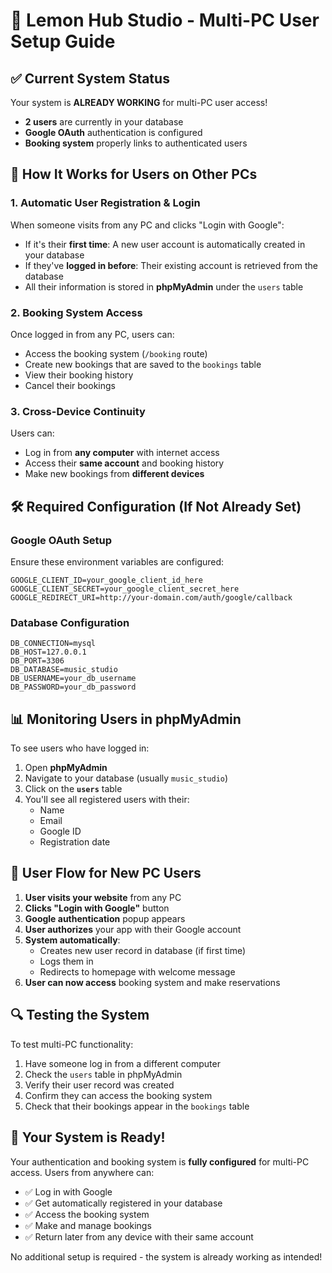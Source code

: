 # 🎵 Lemon Hub Studio - Multi-PC User Setup Guide

## ✅ Current System Status
Your system is **ALREADY WORKING** for multi-PC user access! 
- **2 users** are currently in your database
- **Google OAuth** authentication is configured
- **Booking system** properly links to authenticated users

## 🔧 How It Works for Users on Other PCs

### 1. **Automatic User Registration & Login**
When someone visits from any PC and clicks "Login with Google":
- If it's their **first time**: A new user account is automatically created in your database
- If they've **logged in before**: Their existing account is retrieved from the database
- All their information is stored in **phpMyAdmin** under the `users` table

### 2. **Booking System Access**
Once logged in from any PC, users can:
- Access the booking system (`/booking` route)
- Create new bookings that are saved to the `bookings` table
- View their booking history
- Cancel their bookings

### 3. **Cross-Device Continuity** 
Users can:
- Log in from **any computer** with internet access
- Access their **same account** and booking history
- Make new bookings from **different devices**

## 🛠️ Required Configuration (If Not Already Set)

### Google OAuth Setup
Ensure these environment variables are configured:

```env
GOOGLE_CLIENT_ID=your_google_client_id_here
GOOGLE_CLIENT_SECRET=your_google_client_secret_here
GOOGLE_REDIRECT_URI=http://your-domain.com/auth/google/callback
```

### Database Configuration
```env
DB_CONNECTION=mysql
DB_HOST=127.0.0.1
DB_PORT=3306
DB_DATABASE=music_studio
DB_USERNAME=your_db_username
DB_PASSWORD=your_db_password
```

## 📊 Monitoring Users in phpMyAdmin

To see users who have logged in:
1. Open **phpMyAdmin**
2. Navigate to your database (usually `music_studio`)
3. Click on the **`users`** table
4. You'll see all registered users with their:
   - Name
   - Email
   - Google ID
   - Registration date

## 🎯 User Flow for New PC Users

1. **User visits your website** from any PC
2. **Clicks "Login with Google"** button
3. **Google authentication** popup appears
4. **User authorizes** your app with their Google account
5. **System automatically**:
   - Creates new user record in database (if first time)
   - Logs them in
   - Redirects to homepage with welcome message
6. **User can now access** booking system and make reservations

## 🔍 Testing the System

To test multi-PC functionality:
1. Have someone log in from a different computer
2. Check the `users` table in phpMyAdmin
3. Verify their user record was created
4. Confirm they can access the booking system
5. Check that their bookings appear in the `bookings` table

## 🚀 Your System is Ready!

Your authentication and booking system is **fully configured** for multi-PC access. Users from anywhere can:
- ✅ Log in with Google
- ✅ Get automatically registered in your database
- ✅ Access the booking system
- ✅ Make and manage bookings
- ✅ Return later from any device with their same account

No additional setup is required - the system is already working as intended! 